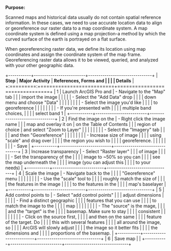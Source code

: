 **Purpose:**

Scanned maps and historical data usually do not contain spatial
reference information. In these cases, we need to use accurate location
data to align or georeference our raster data to a map coordinate
system. A map coordinate system is defined using a map projection-a
method by which the curved surface of the earth is portrayed on a flat
surface.

When georeferencing raster data, we define its location using map
coordinates and assign the coordinate system of the map frame.
Georeferencing raster data allows it to be viewed, queried, and analyzed
with your other geographic data.

+-----------+-------------------------+-------------------------------+
| **Step**  | **Major Activity**      | **References, Forms and       |
|           |                         | Details**                     |
+:=========:+=========================+===============================+
| 1         | Launch ArcGIS Pro and   | - Navigate to the "Map" tab   |
|           | import the image        |                               |
|           |                         | - Select the "Add Data" drop  |
|           |                         |   down menu and choose "Data" |
|           |                         |                               |
|           |                         | - Select the image you'd like |
|           |                         |   to georeference             |
|           |                         |                               |
|           |                         | - If you're presented with    |
|           |                         |   multiple band choices,      |
|           |                         |   select band 1               |
+-----------+-------------------------+-------------------------------+
| 2         | Find the image on the   | - Right click the image name  |
|           | map and overlay it on   |   on the Table of Contents    |
|           | region of choice        |   and select "Zoom to Layer"  |
|           |                         |                               |
|           |                         | - Select the "Imagery" tab    |
|           |                         |   and then "Georeference"     |
|           |                         |                               |
|           |                         | - Increase size of image      |
|           |                         |   using "scale" and drag over |
|           |                         |   the region you wish to      |
|           |                         |   georeference.               |
|           |                         |                               |
|           |                         | - Save                        |
+-----------+-------------------------+-------------------------------+
| 3         | Increase transparency   | - Select "Raster layer"       |
|           | of image                |                               |
|           |                         | - Set the transparency of the |
|           |                         |   image to \~50% so you can   |
|           |                         |   see the map underneath the  |
|           |                         |   image (you can adjust this  |
|           |                         |   to your needs)              |
+-----------+-------------------------+-------------------------------+
| 4         | Scale the image         | - Navigate back to the        |
|           |                         |   "Georeference" menu         |
|           |                         |                               |
|           |                         | - Use the "scale" tool to     |
|           |                         |   roughly match the size of   |
|           |                         |   the features in the image   |
|           |                         |   to the features in the      |
|           |                         |   map's baselayer             |
+-----------+-------------------------+-------------------------------+
| 5         | Add control points to   | - Select "add control points" |
|           | adjust dimensions       |                               |
|           |                         | - Find a distinct geographic  |
|           |                         |   features that you can use   |
|           |                         |   to match the image to the   |
|           |                         |   map                         |
|           |                         |                               |
|           |                         | - The "source" is the mage,   |
|           |                         |   and the "target" is the     |
|           |                         |   basemap. Make sure to stay  |
|           |                         |   consistent                  |
|           |                         |                               |
|           |                         | - Click on the source first,  |
|           |                         |   and then on the same        |
|           |                         |   feature of the target. Do   |
|           |                         |   this with several features  |
|           |                         |   all around the image, so    |
|           |                         |   ArcGIS will slowly adjust   |
|           |                         |   the image so it better fits |
|           |                         |   the dimensions and          |
|           |                         |   proportions of the basemap. |
+-----------+-------------------------+-------------------------------+
| 6         | Save map                |                               |
+-----------+-------------------------+-------------------------------+

